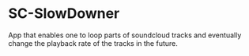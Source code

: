 SC-SlowDowner
=============

App that enables one to loop parts of soundcloud tracks and eventually change the playback rate of the tracks in the future.
